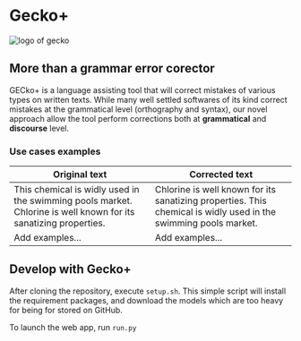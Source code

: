 # Gecko+
![logo of gecko](https://github.com/psawa/gecko-app/blob/master/application/static/img/GECko_logo_small.png)

## More than a grammar error corector
GECko+ is a language assisting tool that will correct mistakes of various types on written texts. 
While many well settled softwares of its kind correct mistakes at the grammatical level (orthography and syntax), our novel approach allow the tool perform corrections both at **grammatical** and  **discourse** level.

### Use cases examples

Original text | Corrected text
------------ | -------------
This chemical is widly used in the swimming pools market. Chlorine is well known for its sanatizing properties. | Chlorine is well known for its sanatizing properties. This chemical is widly used in the swimming pools market.
Add examples... | Add examples... 


## Develop with Gecko+
After cloning the repository, execute `setup.sh`. This simple script will install the requirement packages, and download the models which are too heavy for being for stored on GitHub.

To launch the web app, run `run.py`
